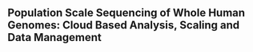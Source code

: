 ## Population Scale Sequencing of Whole Human Genomes: Cloud Based Analysis, Scaling and Data Management
